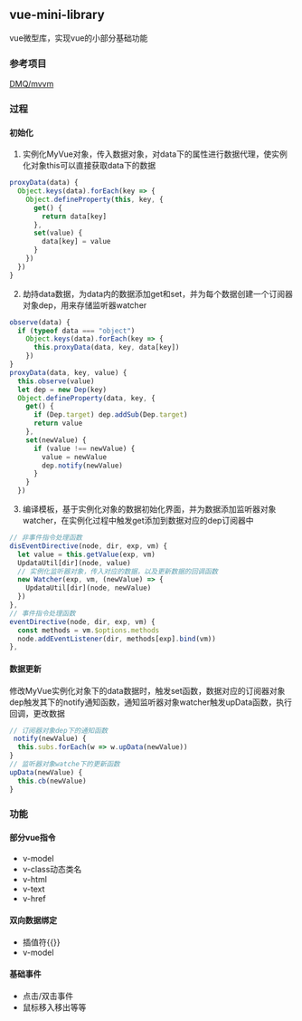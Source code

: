 ## vue-mini-library
vue微型库，实现vue的小部分基础功能


### 参考项目
[DMQ/mvvm](https://github.com/DMQ/mvvm)

### 过程

#### 初始化
1. 实例化MyVue对象，传入数据对象，对data下的属性进行数据代理，使实例化对象this可以直接获取data下的数据
```js
proxyData(data) {
  Object.keys(data).forEach(key => {
    Object.defineProperty(this, key, {
      get() {
        return data[key]
      },
      set(value) {
        data[key] = value
      }
    })
  })
}
```
2. 劫持data数据，为data内的数据添加get和set，并为每个数据创建一个订阅器对象dep，用来存储监听器watcher
```js
observe(data) {
  if (typeof data === "object")
    Object.keys(data).forEach(key => {
      this.proxyData(data, key, data[key])
    })
}
proxyData(data, key, value) {
  this.observe(value)
  let dep = new Dep(key)
  Object.defineProperty(data, key, {
    get() {
      if (Dep.target) dep.addSub(Dep.target)
      return value
    },
    set(newValue) {
      if (value !== newValue) {
        value = newValue
        dep.notify(newValue)
      }
    }
  })
```
3. 编译模板，基于实例化对象的数据初始化界面，并为数据添加监听器对象watcher，在实例化过程中触发get添加到数据对应的dep订阅器中
```js
// 非事件指令处理函数
disEventDirective(node, dir, exp, vm) {
  let value = this.getValue(exp, vm)
  UpdataUtil[dir](node, value)
  // 实例化监听器对象，传入对应的数据，以及更新数据的回调函数
  new Watcher(exp, vm, (newValue) => {
    UpdataUtil[dir](node, newValue)
  })
},
// 事件指令处理函数
eventDirective(node, dir, exp, vm) {
  const methods = vm.$options.methods
  node.addEventListener(dir, methods[exp].bind(vm))
},
```

#### 数据更新
修改MyVue实例化对象下的data数据时，触发set函数，数据对应的订阅器对象dep触发其下的notify通知函数，通知监听器对象watcher触发upData函数，执行回调，更改数据
```js
// 订阅器对象dep下的通知函数
 notify(newValue) {
  this.subs.forEach(w => w.upData(newValue))
}
// 监听器对象watche下的更新函数
upData(newValue) {
  this.cb(newValue)
}
```


### 功能

#### 部分vue指令
* v-model
* v-class动态类名
* v-html
* v-text
* v-href

#### 双向数据绑定
* 插值符{{}}
* v-model

#### 基础事件

* 点击/双击事件
* 鼠标移入移出等等


